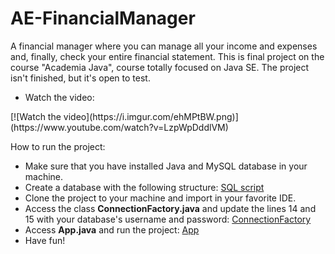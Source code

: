 # AE-FinancialManager
A financial manager where you can manage all your income and expenses and, finally, check your entire financial statement. This is final project on the course "Academia Java", course totally focused on Java SE. The project isn't finished, but it's open to test.

- Watch the video:
<p>
  [![Watch the video](https://i.imgur.com/ehMPtBW.png)](https://www.youtube.com/watch?v=LzpWpDddlVM)

<p>How to run the project:

- Make sure that you have installed Java and MySQL database in your machine.
- Create a database with the following structure: <a href="https://github.com/alanensina/AE-FinancialManager/blob/master/resources/aefm_database.sql">SQL script</a>
- Clone the project to your machine and import in your favorite IDE.
- Access the class <b>ConnectionFactory.java</b> and update the lines 14 and 15 with your database's username and password: <a href="https://github.com/alanensina/AE-FinancialManager/blob/master/src/connection/ConnectionFactory.java">ConnectionFactory</a>
- Access <b>App.java</b> and run the project: <a href="https://github.com/alanensina/AE-FinancialManager/blob/master/src/App.java">App</a>
- Have fun!
